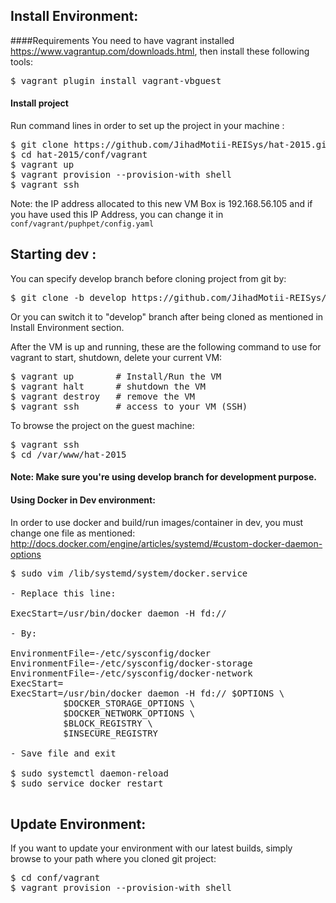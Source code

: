 ## Install Environment:
####Requirements
You need to have vagrant installed https://www.vagrantup.com/downloads.html, then install these following tools:

<pre>
$ vagrant plugin install vagrant-vbguest
</pre>

#### Install project
Run command lines in order to set up the project in your machine :

<pre>
$ git clone https://github.com/JihadMotii-REISys/hat-2015.git
$ cd hat-2015/conf/vagrant
$ vagrant up
$ vagrant provision --provision-with shell
$ vagrant ssh
</pre>


Note: the IP address allocated to this new VM Box is 192.168.56.105 and if you have used this IP Address, you can change it in `conf/vagrant/puphpet/config.yaml`

## Starting dev :

You can specify develop branch before cloning project from git by:

<pre>
$ git clone -b develop https://github.com/JihadMotii-REISys/hat-2015.git
</pre>

Or you can switch it to "develop" branch after being cloned as mentioned in Install Environment section.

After the VM is up and running, these are the following command to use for vagrant to start, shutdown, delete your current VM:

<pre>
$ vagrant up        # Install/Run the VM
$ vagrant halt      # shutdown the VM
$ vagrant destroy   # remove the VM
$ vagrant ssh       # access to your VM (SSH)
</pre>

To browse the project on the guest machine:

<pre>
$ vagrant ssh
$ cd /var/www/hat-2015
</pre>

#### Note: Make sure you're using develop branch for development purpose.

#### Using Docker in Dev environment:
In order to use docker and build/run images/container in dev, you must change one file as mentioned: http://docs.docker.com/engine/articles/systemd/#custom-docker-daemon-options

<pre>
$ sudo vim /lib/systemd/system/docker.service

- Replace this line:

ExecStart=/usr/bin/docker daemon -H fd://

- By:

EnvironmentFile=-/etc/sysconfig/docker
EnvironmentFile=-/etc/sysconfig/docker-storage
EnvironmentFile=-/etc/sysconfig/docker-network
ExecStart=
ExecStart=/usr/bin/docker daemon -H fd:// $OPTIONS \
          $DOCKER_STORAGE_OPTIONS \
          $DOCKER_NETWORK_OPTIONS \
          $BLOCK_REGISTRY \
          $INSECURE_REGISTRY

- Save file and exit

$ sudo systemctl daemon-reload
$ sudo service docker restart

</pre>

## Update Environment:

If you want to update your environment with our latest builds, simply browse to your path where you cloned git project:

<pre>
$ cd conf/vagrant
$ vagrant provision --provision-with shell
</pre>

